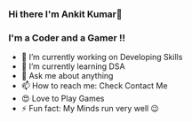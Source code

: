 ### Hi there I'm Ankit Kumar👋
### I'm a Coder and a Gamer !!

- 🔭 I’m currently working on Developing Skills
- 🌱 I’m currently learning DSA
- 💬 Ask me about anything
- 📫 How to reach me: Check Contact Me
- 😍 Love to Play Games 
- ⚡ Fun fact: My Minds run very well 😉

